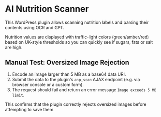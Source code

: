 # AI Nutrition Scanner

This WordPress plugin allows scanning nutrition labels and parsing their contents using OCR and GPT.

Nutrition values are displayed with traffic-light colors (green/amber/red) based on UK-style thresholds so you can quickly see if sugars, fats or salt are high.

## Manual Test: Oversized Image Rejection

1. Encode an image larger than 5 MB as a base64 data URI.
2. Submit the data to the plugin's `anp_scan` AJAX endpoint (e.g. via browser console or a custom form).
3. The request should fail and return an error message `Image exceeds 5 MB limit`.

This confirms that the plugin correctly rejects oversized images before attempting to save them.

